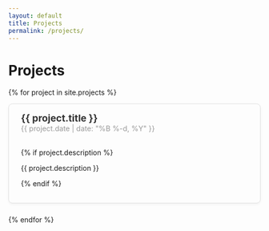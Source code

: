 ```yaml
---
layout: default
title: Projects
permalink: /projects/
---
```


# Projects

{% for project in site.projects %}
<div style="border: 1px solid #e0e0e0; border-radius: 8px; box-shadow: 0 2px 5px rgba(0,0,0,0.05); padding: 1rem 1.5rem; margin-bottom: 1.5rem;">
  
  <a href="{{ project.url | relative_url }}" style="font-size: 1.2rem; font-weight: bold; color: #333; text-decoration: none;">
    {{ project.title }}
  </a><br>

  <span style="color: #999; font-size: 0.9rem;">
    {{ project.date | date: "%B %-d, %Y" }}
  </span><br><br>

  {% if project.description %}
    <p>{{ project.description }}</p>
  {% endif %}

</div>
{% endfor %}

